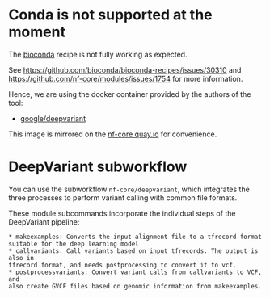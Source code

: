 # Conda is not supported at the moment

The [bioconda](https://bioconda.github.io/recipes/deepvariant/README.html) recipe is not fully working as expected.

See https://github.com/bioconda/bioconda-recipes/issues/30310 and https://github.com/nf-core/modules/issues/1754 for more information.

Hence, we are using the docker container provided by the authors of the tool:

- [google/deepvariant](https://hub.docker.com/r/google/deepvariant)

This image is mirrored on the [nf-core quay.io](https://quay.io/repository/nf-core/deepvariant) for convenience.


# DeepVariant subworkflow

You can use the subworkflow `nf-core/deepvariant`, which integrates the three
processes to perform variant calling with common file formats.

These module subcommands incorporate the individual steps of the DeepVariant pipeline:

    * makeexamples: Converts the input alignment file to a tfrecord format suitable for the deep learning model
    * callvariants: Call variants based on input tfrecords. The output is also in
    tfrecord format, and needs postprocessing to convert it to vcf.
    * postprocessvariants: Convert variant calls from callvariants to VCF, and
    also create GVCF files based on genomic information from makeexamples.

